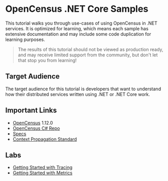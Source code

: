 # OpenCensus .NET Core Samples

This tutorial walks you through use-cases of using OpenCensus in .NET services.
It is optimized for learning, which means each sample has extensive documentation and may include some code duplication for learning purposes.

> The results of this tutorial should not be viewed as production ready, and may receive limited support from the community, but don't let that stop you from learning!

## Target Audience

The target audience for this tutorial is developers that want to understand how their distributed services written using .NET or .NET Core work.

## Important Links

* [OpenCensus](https://opencensus.io) 1.12.0
* [OpenCensus C# Repo](https://github.com/census-instrumentation/opencensus-csharp)
* [Specs](https://github.com/census-instrumentation/opencensus-specs)
* [Context Propagation Standard](https://github.com/w3c/trace-context)

## Labs

* [Getting Started with Tracing](src/01_GettingStarted_Trace/ZipkinSample.cs)
* [Getting Started with Metrics](src/02_GettingStarted_Metrics/StackdriverSample.cs)
